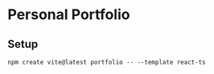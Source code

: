 # Personal Portfolio

## Setup

```shell
npm create vite@latest portfolio -- --template react-ts
```
